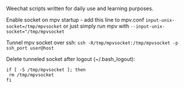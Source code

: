 Weechat scripts written for daily use and learning purposes.
 
Enable socket on mpv startup - add this line to mpv.conf
`input-unix-socket=/tmp/mpvsocket` 
or just simply run mpv with 
`--input-unix-socket="/tmp/mpvsocket`
 
Tunnel mpv socket over ssh:
`ssh -R/tmp/mpvsocket:/tmp/mpvsocket -p ssh_port user@host`
 
Delete tunneled socket after logout (~/.bash_logout):
```
if [ -S /tmp/mpvsocket ]; then 
 rm /tmp/mpvsocket 
fi
```
